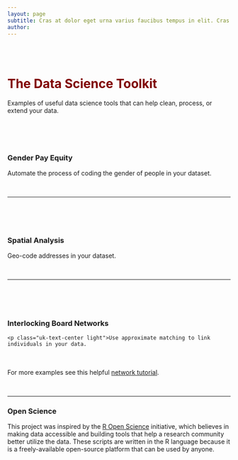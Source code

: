 ```yaml
---
layout: page
subtitle: Cras at dolor eget urna varius faucibus tempus in elit. Cras a dui imperdiet, tempus metus quis, pharetra turpis.
author:
---
```


<style>
jj span {
  float : right; 
}
jj uk-icon {
  float : right; 
}
</style>

<br>
<br>

<jj>
<h1 class="uk-text-center" style="color:maroon;">The Data Science Toolkit</h1>
 <a href="https://github.com/Nonprofit-Open-Data-Collective/nonprofit-open-data-collective.github.io/blob/master/tools.md"><span uk-icon="icon: github; ratio: 1"></span></a></h1></jj>
<p class="uk-text-center">Examples of useful data science tools that can help clean, process, or extend your data.</p> 


<br>
<br>







 <div class="uk-section uk-text-center">
   <a href="https://lecy.github.io/arnova-2017-workshop/workshop/coding_gender.html#">
   <h1 class="uk-center" style="color:maroon;"><i data-uk-icon="icon: user; ratio: 5" class=""></i></h1></a>
   <h3 class="uk-center">Gender Pay Equity</h3>

   <p class="uk-text-center light">Automate the process of coding the gender of people in your dataset.</p>
</div>

<br> 

------------------------------------------------------------------   
 






<br>
<br>



 <div class="uk-section uk-text-center">
  
   <a href="https://lecy.github.io/arnova-2017-workshop/workshop/spatial_example.html#">
   <h1 class="uk-center" style="color:maroon;"><i data-uk-icon="icon: location; ratio: 5" class=""></i></h1></a>
   <h3 class="center">Spatial Analysis</h3>
   <p class="uk-text-center light">Geo-code addresses in your dataset.</p>

</div>

<br> 

-----------------------------------------   




<br>
<br>




 <div class="uk-section uk-text-center">

   <a href="https://lecy.github.io/arnova-2017-workshop/workshop/board_networks.html#">
   <h1 class="uk-center" style="color:maroon;"><i data-uk-icon="icon: link; ratio: 5" class=""></i></h1></a>
   <h3 class="center">Interlocking Board Networks</h3>

    <p class="uk-text-center light">Use approximate matching to link individuals in your data.
   
   <br><br>For more examples see this helpful <a href="http://kateto.net/networks-r-igraph">network tutorial</a>. </p>

</div>



<br>

------------------------------------------------------------------ 






### Open Science

This project was inspired by the [R Open Science](https://ropensci.org/) initiative, which believes in making data accessible and building tools that help a research community better utilize the data. These scripts are written in the R language because it is a freely-available open-source platform that can be used by anyone. 
